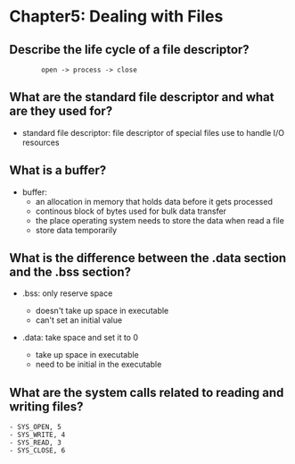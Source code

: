 # Chapter5: Dealing with Files

## Describe the life cycle of a file descriptor?
            open -> process -> close
            
## What are the standard file descriptor and what are they used for?
- standard file descriptor: file descriptor of special files use to handle I/O resources
 
## What is a buffer?
- buffer: 
    - an allocation in memory that holds data before it gets processed 
    - continous block of bytes  used for bulk data transfer
    - the place operating system needs to store the data when read a file
    - store data temporarily

## What is the difference between the .data section and the .bss section?
- .bss: only reserve space
    - doesn't take up space in executable
    - can't set an initial value
    
- .data: take space and set it to 0
    - take up space in executable 
    - need to be initial in the executable

## What are the system calls related to reading and writing files?
    - SYS_OPEN, 5
    - SYS_WRITE, 4
    - SYS_READ, 3
    - SYS_CLOSE, 6

